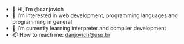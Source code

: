 - 👋 Hi, I’m @danjovich
- 👀 I’m interested in web development, programming languages and programming in general
- 🌱 I’m currently learning interpreter and compiler development
- 📫 How to reach me: danjovich@usp.br

<!---
danjovich/danjovich is a ✨ special ✨ repository because its `README.md` (this file) appears on your GitHub profile.
You can click the Preview link to take a look at your changes.
--->
